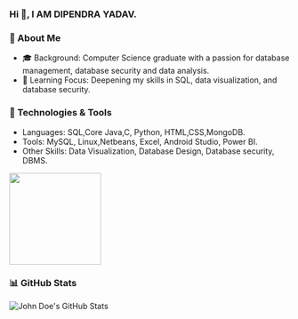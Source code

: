 ### Hi 👋, I AM DIPENDRA YADAV.
<div id="header" align="center">
  
</div>

### 🚀 About Me

- 🎓 Background: Computer Science graduate with a passion for database management, database security and data analysis.
- 🌱 Learning Focus: Deepening my skills in SQL, data visualization, and database security.

### 🔧 Technologies & Tools

- Languages: SQL,Core Java,C, Python, HTML,CSS,MongoDB.
- Tools: MySQL, Linux,Netbeans, Excel, Android Studio, Power BI.
- Other Skills: Data Visualization, Database Design, Database security, DBMS.

 <img src="https://komarev.com/ghpvc/?username=dipendrad&style=for-the-badge&color=blue" width="165" />
</div>



### 📊 GitHub Stats

![John Doe's GitHub Stats](https://github-readme-stats.vercel.app/api?username=dipendrad&show_icons=true&theme=blueberry)









